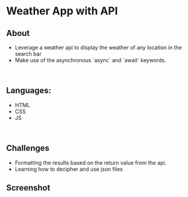 <h1> Weather App with API </h1>

<h2>About</h2>
<ul>
    <li>Leverage a weather api to display the weather of any location in the search bar</li>
    <li>Make use of the asynchronous `async` and `await` keywords.</li>
</ul>
<br>
<h2>Languages:</h2>
<ul>
    <li>HTML</li>
    <li>CSS</li>
    <li>JS</li>
</ul>
<br>
<h2>Challenges</h2>
<ul>
    <li>Formatting the results based on the return value from the api.</li>
     <li>Learning how to decipher and use json files</li>
</ul>

<h2>Screenshot</h2>

